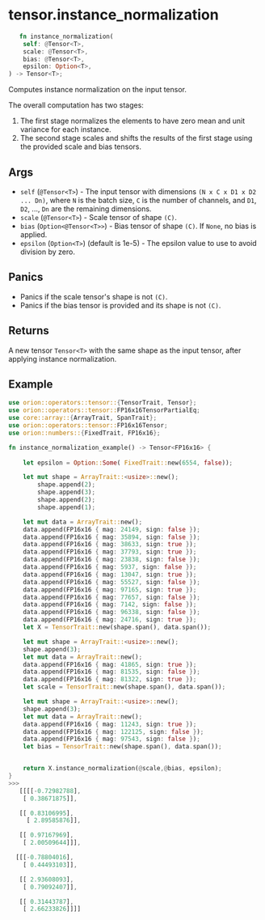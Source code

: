 # tensor.instance_normalization

```rust
   fn instance_normalization(
    self: @Tensor<T>,
    scale: @Tensor<T>,
    bias: @Tensor<T>,
    epsilon: Option<T>,
) -> Tensor<T>;
```

Computes instance normalization on the input tensor.

The overall computation has two stages:
1. The first stage normalizes the elements to have zero mean and unit variance for each instance.
2. The second stage scales and shifts the results of the first stage using the provided scale and bias tensors.

## Args

* `self` (`@Tensor<T>`) - The input tensor with dimensions `(N x C x D1 x D2 ... Dn)`, where `N` is the batch size,
  `C` is the number of channels, and `D1`, `D2`, ..., `Dn` are the remaining dimensions.
* `scale` (`@Tensor<T>`) - Scale tensor of shape `(C)`.
* `bias` (`Option<@Tensor<T>>`) - Bias tensor of shape `(C)`. If `None`, no bias is applied.
* `epsilon` (`Option<T>`) (default is 1e-5) - The epsilon value to use to avoid division by zero.

## Panics

* Panics if the scale tensor's shape is not `(C)`.
* Panics if the bias tensor is provided and its shape is not `(C)`.

## Returns

A new tensor `Tensor<T>` with the same shape as the input tensor, after applying instance normalization.

## Example

```rust
use orion::operators::tensor::{TensorTrait, Tensor};
use orion::operators::tensor::FP16x16TensorPartialEq;
use core::array::{ArrayTrait, SpanTrait};
use orion::operators::tensor::FP16x16Tensor;
use orion::numbers::{FixedTrait, FP16x16};

fn instance_normalization_example() -> Tensor<FP16x16> {
   
    let epsilon = Option::Some( FixedTrait::new(6554, false));

    let mut shape = ArrayTrait::<usize>::new();
        shape.append(2);
        shape.append(3);
        shape.append(2);
        shape.append(1);

    let mut data = ArrayTrait::new();
    data.append(FP16x16 { mag: 24149, sign: false });
    data.append(FP16x16 { mag: 35894, sign: false });
    data.append(FP16x16 { mag: 38633, sign: true });
    data.append(FP16x16 { mag: 37793, sign: true });
    data.append(FP16x16 { mag: 23838, sign: false });
    data.append(FP16x16 { mag: 5937, sign: false });
    data.append(FP16x16 { mag: 13047, sign: true });
    data.append(FP16x16 { mag: 55527, sign: false });
    data.append(FP16x16 { mag: 97165, sign: true });
    data.append(FP16x16 { mag: 77657, sign: false });
    data.append(FP16x16 { mag: 7142, sign: false });
    data.append(FP16x16 { mag: 96338, sign: false });
    data.append(FP16x16 { mag: 24716, sign: true });
    let X = TensorTrait::new(shape.span(), data.span());

    let mut shape = ArrayTrait::<usize>::new();
    shape.append(3);
    let mut data = ArrayTrait::new();
    data.append(FP16x16 { mag: 41865, sign: true });
    data.append(FP16x16 { mag: 81535, sign: false });
    data.append(FP16x16 { mag: 81322, sign: true });   
    let scale = TensorTrait::new(shape.span(), data.span());

    let mut shape = ArrayTrait::<usize>::new();
    shape.append(3);
    let mut data = ArrayTrait::new();
    data.append(FP16x16 { mag: 11243, sign: true });
    data.append(FP16x16 { mag: 122125, sign: false });
    data.append(FP16x16 { mag: 97543, sign: false });
    let bias = TensorTrait::new(shape.span(), data.span());


    return X.instance_normalization(@scale,@bias, epsilon);
}
>>>
   [[[[-0.72982788],
    [ 0.38671875]],

   [[ 0.83106995],
     [ 2.89585876]],

   [[ 0.97167969],
    [ 2.00509644]]],

  [[[-0.78804016],
    [ 0.44493103]],

   [[ 2.93608093],
    [ 0.79092407]],

   [[ 0.31443787],
    [ 2.66233826]]]]
``` 
